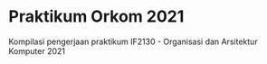 # Praktikum Orkom 2021

Kompilasi pengerjaan praktikum IF2130 - Organisasi dan Arsitektur Komputer 2021
